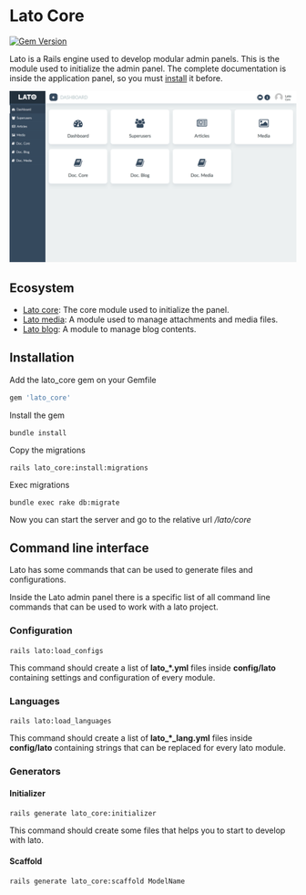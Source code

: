 # Lato Core

[![Gem Version](https://badge.fury.io/rb/lato_core.svg)](https://badge.fury.io/rb/lato_core)

Lato is a Rails engine used to develop modular admin panels. This is the module used to initialize the admin panel.
The complete documentation is inside the application panel, so you must [install](#installation) it before.

![Lato dashboard screenshot](lib/screen.png)

## Ecosystem

- [Lato core](https://github.com/ideonetwork/lato-core): The core module used to initialize the panel.
- [Lato media](https://github.com/ideonetwork/lato-media): A module used to manage attachments and media files.
- [Lato blog](https://github.com/ideonetwork/lato-blog): A module to manage blog contents.

## Installation

Add the lato_core gem on your Gemfile

```ruby
gem 'lato_core'
```

Install the gem

```console
bundle install
```

Copy the migrations

```console
rails lato_core:install:migrations
```

Exec migrations

```console
bundle exec rake db:migrate
```

Now you can start the server and go to the relative url */lato/core*

## Command line interface

Lato has some commands that can be used to generate files and configurations.

Inside the Lato admin panel there is a specific list of all command line commands that can be used to work with a lato project.

### Configuration

```console
rails lato:load_configs
```

This command should create a list of **lato_*.yml** files inside **config/lato** containing settings and configuration of every module.

### Languages

```console
rails lato:load_languages
```

This command should create a list of **lato_*_lang.yml** files inside **config/lato** containing strings that can be replaced for every lato module.

### Generators

#### Initializer

```console
rails generate lato_core:initializer
```

This command should create some files that helps you to start to develop with lato.

#### Scaffold

```console
rails generate lato_core:scaffold ModelName
```
